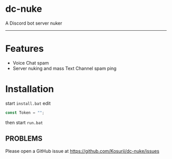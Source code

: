 dc-nuke
=======
A Discord bot server nuker

----------------

Features
========
* Voice Chat spam
* Server nuking and mass Text Channel spam ping

Installation
============
start `install.bat`
edit 
```js
const Token = "";
```
then start `run.bat`

PROBLEMS
---------

Please open a GitHub issue at https://github.com/Kosurii/dc-nuke/issues
